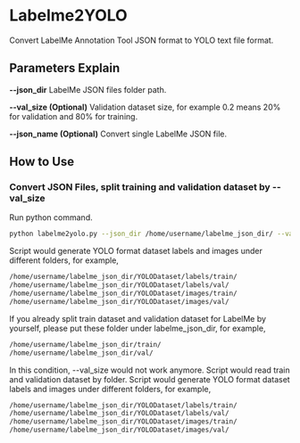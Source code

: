 # Labelme2YOLO

Convert LabelMe Annotation Tool JSON format to YOLO text file format.

## Parameters Explain
**--json_dir** LabelMe JSON files folder path.

**--val_size (Optional)** Validation dataset size, for example 0.2 means 20% for validation and 80% for training.

**--json_name (Optional)** Convert single LabelMe JSON file.

## How to Use

### Convert JSON Files, split training and validation dataset by --val_size
Run python command.
```bash
python labelme2yolo.py --json_dir /home/username/labelme_json_dir/ --val_size 0.2
```
Script would generate YOLO format dataset labels and images under different folders, for example,
```bash
/home/username/labelme_json_dir/YOLODataset/labels/train/
/home/username/labelme_json_dir/YOLODataset/labels/val/
/home/username/labelme_json_dir/YOLODataset/images/train/
/home/username/labelme_json_dir/YOLODataset/images/val/
```

If you already split train dataset and validation dataset for LabelMe by yourself, please put these folder under labelme_json_dir, for example,
```bash
/home/username/labelme_json_dir/train/
/home/username/labelme_json_dir/val/
```
In this condition, --val_size would not work anymore. Script would read train and validation dataset by folder.
Script would generate YOLO format dataset labels and images under different folders, for example,
```bash
/home/username/labelme_json_dir/YOLODataset/labels/train/
/home/username/labelme_json_dir/YOLODataset/labels/val/
/home/username/labelme_json_dir/YOLODataset/images/train/
/home/username/labelme_json_dir/YOLODataset/images/val/
```
